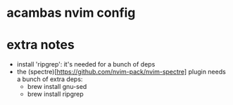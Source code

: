 # acambas nvim config


# extra notes

- install 'ripgrep': it's needed for a bunch of deps
- the (spectre)[https://github.com/nvim-pack/nvim-spectre] plugin needs a bunch of extra deps:
    - brew install gnu-sed 
    - brew install ripgrep


